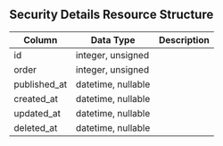 ## Security Details Resource Structure

| Column | Data Type | Description |
| ------ | --------- | ----------- |
| id | integer, unsigned |  |
| order | integer, unsigned |  |
| published_at | datetime, nullable |  |
| created_at | datetime, nullable |  |
| updated_at | datetime, nullable |  |
| deleted_at | datetime, nullable |  |

